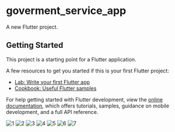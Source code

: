 # goverment_service_app

A new Flutter project.

## Getting Started

This project is a starting point for a Flutter application.

A few resources to get you started if this is your first Flutter project:

- [Lab: Write your first Flutter app](https://docs.flutter.dev/get-started/codelab)
- [Cookbook: Useful Flutter samples](https://docs.flutter.dev/cookbook)

For help getting started with Flutter development, view the
[online documentation](https://docs.flutter.dev/), which offers tutorials,
samples, guidance on mobile development, and a full API reference.


![1](https://github.com/SumitSojitra/BrowserFlutterApp/assets/114163699/f85e53b1-8711-4b91-8d4c-a99fca8c1759)
![2](https://github.com/SumitSojitra/BrowserFlutterApp/assets/114163699/df5545ba-668d-4eb7-896c-feddfb02216a)
![3](https://github.com/SumitSojitra/BrowserFlutterApp/assets/114163699/02a3e90c-e538-427c-b379-97139795b59c)
![4](https://github.com/SumitSojitra/BrowserFlutterApp/assets/114163699/6d30cb0d-8ee3-4f07-9acd-c57680887e7f)
![5](https://github.com/SumitSojitra/BrowserFlutterApp/assets/114163699/c0bc859d-3f25-44e0-92b7-a917960c636d)
![6](https://github.com/SumitSojitra/BrowserFlutterApp/assets/114163699/db8bb7e5-c265-4cea-a853-39082e83cc2e)
![7](https://github.com/SumitSojitra/BrowserFlutterApp/assets/114163699/a4acbd0d-0bdd-43c5-b8f1-cc0cc7d1de86)
